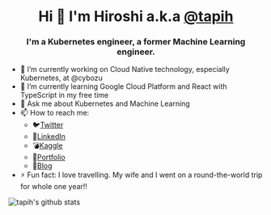<h1 align="center">Hi 👋 I'm Hiroshi a.k.a <a href=https://github.com/tapih>@tapih</a></h1>
<h3 align="center">I'm a Kubernetes engineer, a former Machine Learning engineer.</h3>

<!--
**tapih/tapih** is a ✨ _special_ ✨ repository because its `README.md` (this file) appears on your GitHub profile.

Here are some ideas to get you started:

-->

- 🔭 I’m currently working on Cloud Native technology, especially Kubernetes, at @cybozu
- 🌱 I’m currently learning Google Cloud Platform and React with TypeScript in my free time
- 💬 Ask me about Kubernetes and Machine Learning
- 📫 How to reach me:
  - 🐦[Twitter](https://twitter.com/_tapih)
  - 🔗[LinkedIn](https://jp.linkedin.com/in/hiroshi-muraoka-a4357770/en-us)
  - 💣[Kaggle](https://www.kaggle.com/pseprop)
  - 🌼[Portfolio](https://portfolio.tapih.dev)
  - 📗[Blog](https://blog.tapih.dev)
- ⚡ Fun fact: I love travelling. My wife and I went on a round-the-world trip for whole one year!!


![tapih's github stats](https://github-readme-stats.vercel.app/api?username=tapih&show_icons=true&theme=tokyonight)

